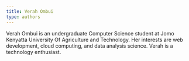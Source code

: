 ```yaml
---
title: Verah Ombui
type: authors
---
```

Verah Ombui is an undergraduate Computer Science student at Jomo Kenyatta University Of Agriculture and Technology. Her interests are web development, cloud computing, and data analysis science. Verah is a technology enthusiast.